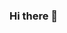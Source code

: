 ### Hi there 👋

<!--
**sangeetagupta2068/sangeetagupta2068** is a ✨ _special_ ✨ repository because its `README.md` (this file) appears on your GitHub profile.

Here are some ideas to get you started:

- 🔭 I’m currently working on ...Mobile Development
- 🌱 I’m currently learning ...Neural Networks
- 👯 I’m looking to collaborate on ...
- 🤔 I’m looking for help with ...getting started with open source communities
- 💬 Ask me about ...
- 📫 How to reach me: ...
- 😄 Pronouns: ...
- ⚡ Fun fact: ...
-->
